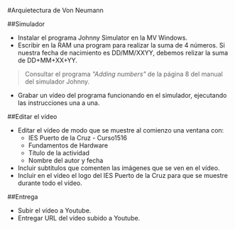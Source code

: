 
#Arquietectura de Von Neumann

##Simulador
* Instalar el programa Johnny Simulator en la MV Windows.
* Escribir en la RAM una program para realizar la suma de 4 números. Si nuestra fecha
de nacimiento es DD/MM/XXYY, debemos relizar la suma de DD+MM+XX+YY.

> Consultar el programa *"Adding numbers"* de la página 8 del manual del simulador Johnny.

* Grabar un vídeo del programa funcionando en el simulador, ejecutando las instrucciones una a una.

##Editar el vídeo
* Editar el vídeo de modo que se muestre al comienzo una ventana con:
    * IES Puerto de la Cruz - Curso1516
    * Fundamentos de Hardware
    * Título de la actividad
    * Nombre del autor y fecha
* Incluir subtítulos que comenten las imágenes que se ven en el vídeo.
* Incluir en el vídeo el logo del IES Puerto de la Cruz para que se muestre durante todo el vídeo.

##Entrega
* Subir el vídeo a Youtube.
* Entregar URL del vídeo subido a Youtube.
